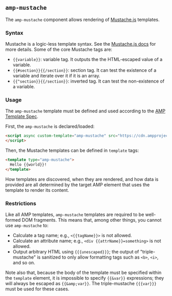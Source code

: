 <!---
Copyright 2015 The AMP HTML Authors. All Rights Reserved.

Licensed under the Apache License, Version 2.0 (the "License");
you may not use this file except in compliance with the License.
You may obtain a copy of the License at

      http://www.apache.org/licenses/LICENSE-2.0

Unless required by applicable law or agreed to in writing, software
distributed under the License is distributed on an "AS-IS" BASIS,
WITHOUT WARRANTIES OR CONDITIONS OF ANY KIND, either express or implied.
See the License for the specific language governing permissions and
limitations under the License.
-->

## <a name="amp-mustache"></a> `amp-mustache`

The `amp-mustache` component allows rendering of [Mustache.js](https://github.com/janl/mustache.js/) templates.

### Syntax

Mustache is a logic-less template syntax. See the [Mustache.js docs](https://github.com/janl/mustache.js/) for more details. Some of the core Mustache tags are:

 - `{{variable}}`: variable tag. It outputs the the HTML-escaped value of a variable.
 - `{{#section}}{{/section}}`: section tag. It can test the existence of a variable and iterate over it if it is an array.
 - `{{^section}}{{/section}}`: inverted tag. It can test the non-existence of a variable.

### Usage

The `amp-mustache` template must be defined and used according to the [AMP Template Spec](../../spec/amp-html-templates.md).

First, the `amp-mustache` is declared/loaded:

```html
<script async custom-template="amp-mustache" src="https://cdn.ampproject.org/v0/amp-mustache-0.1.js">
</script>
```

Then, the Mustache templates can be defined in `template` tags:

```html
<template type="amp-mustache">
  Hello {{world}}!
</template>
```

How templates are discovered, when they are rendered, and how data is provided are all determined by the target AMP element that uses the template to render its content.

### Restrictions

Like all AMP templates, `amp-mustache` templates are required to be well-formed DOM fragments. This means that, among other things, you cannot use `amp-mustache` to:

 - Calculate a tag name; e.g., `<{{tagName}}>` is not allowed.
 - Calculate an attribute name; e.g., `<div {{attrName}}=something>` is not allowed.
 - Output arbitrary HTML using `{{{unescaped}}}`; the output of "triple-mustache" is sanitized to only allow formatting tags such as `<b>`, `<i>`, and so on.

Note also that, because the body of the template must be specified within the `template` element, it is impossible to specify `{{&var}}` expressions; they will always be escaped as `{{&amp;var}}`. The triple-mustache `{{{var}}}` must be used for these cases.
